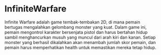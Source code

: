 # InfiniteWarfare

Infinite Warfare adalah game tembak-tembakan 2D, di mana pemain bertugas mengalahkan gelombang monster yang kuat. Dalam game ini, pemain mengontrol karakter bersenjata pistol dan harus bertahan hidup sambil menghancurkan musuh yang muncul dari arah kiri dan kanan. Setiap monster yang berhasil dikalahkan akan menambah jumlah skor pemain, dan pemain harus memperhatikan health untuk memastikan mereka tetap hidup.
